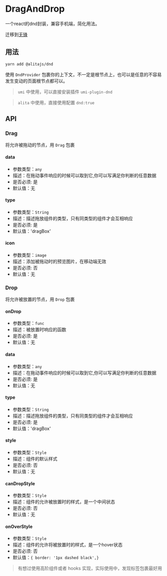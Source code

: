 # DragAndDrop

一个react的dnd封装，兼容手机端，简化用法。

迁移到[无锋](https://github.com/alitajs/wufeng)
## 用法

```bash
yarn add @alitajs/dnd
```

使用 `DndProvider` 包裹你的上下文，不一定是根节点上，也可以是任意的不容易发生变动的页面根节点都可以。

> `umi` 中使用，可以直接安装插件 `umi-plugin-dnd`

> `alita` 中使用，直接使用配置 `dnd:true`



## API

### Drag
将允许被拖动的节点，用 `Drag` 包裹
#### data

* 参数类型：`any`
* 描述：在拖动事件响应的时候可以取到它,你可以写满足你判断的任意数据
* 是否必须: 是
* 默认值：无

#### type

* 参数类型：`String`
* 描述：描述拖放组件的类型，只有同类型的组件才会互相响应
* 是否必须: 是
* 默认值：'dragBox'

#### icon

* 参数类型：`image`
* 描述：添加被拖动时的预览图片，在移动端无效
* 是否必须: 否
* 默认值：无

### Drop

将允许被放置的节点，用 `Drop` 包裹

#### onDrop

* 参数类型：`func`
* 描述：被放置时响应的函数
* 是否必须: 是
* 默认值：无

#### data

* 参数类型：`any`
* 描述：在拖动事件响应的时候可以取到它,你可以写满足你判断的任意数据
* 是否必须: 是
* 默认值：无

#### type

* 参数类型：`String`
* 描述：描述拖放组件的类型，只有同类型的组件才会互相响应
* 是否必须: 是
* 默认值：'dragBox'

#### style

* 参数类型：`Style`
* 描述：组件的默认样式
* 是否必须: 否
* 默认值：无

#### canDropStyle

* 参数类型：`Style`
* 描述：组件的允许被放置时的样式，是一个中间状态
* 是否必须: 否
* 默认值：无

#### onOverStyle

* 参数类型：`Style`
* 描述：组件的允许将被放置时的样式，是一个hover状态
* 是否必须: 否
* 默认值：`{ border: '1px dashed black',}`

>有想过使用高阶组件或者 hooks 实现，实际使用中，发现标签包裹最好用
